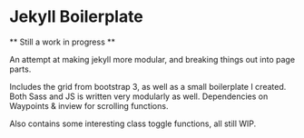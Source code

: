 Jekyll Boilerplate
================

** Still a work in progress **

An attempt at making jekyll more modular, and breaking things out into page parts.


Includes the grid from bootstrap 3, as well as a small boilerplate I created. Both Sass and JS is written very modularly as well. Dependencies on Waypoints & inview for scrolling functions.

Also contains some interesting class toggle functions, all still WIP.